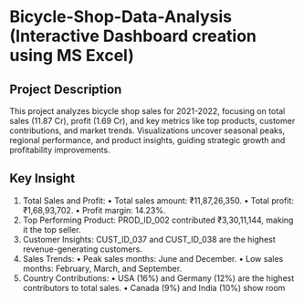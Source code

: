 # Bicycle-Shop-Data-Analysis (Interactive Dashboard creation using MS Excel)
## Project Description
This project analyzes bicycle shop sales for 2021-2022, focusing on total sales (11.87 Cr), profit (1.69 Cr), and key metrics like top products, customer contributions, and market trends. Visualizations uncover seasonal peaks, regional performance, and product insights, guiding strategic growth and profitability improvements.
## Key Insight
1.	Total Sales and Profit:
•	Total sales amount: ₹11,87,26,350.
•	Total profit: ₹1,68,93,702.
•	Profit margin: 14.23%.
2. Top Performing Product: PROD_ID_002 contributed ₹3,30,11,144, making it the top seller.
3. Customer Insights: CUST_ID_037 and CUST_ID_038 are the highest revenue-generating customers.
4. Sales Trends:
•	Peak sales months: June and December.
•	Low sales months: February, March, and September.
5. Country Contributions:
•	USA (16%) and Germany (12%) are the highest contributors to total sales.
•	Canada (9%) and India (10%) show room
